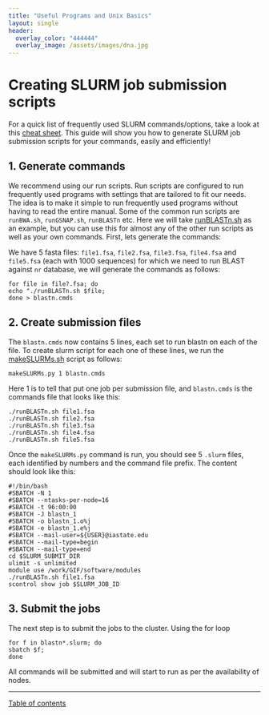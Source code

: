 ```yaml
---
title: "Useful Programs and Unix Basics"
layout: single
header:
  overlay_color: "444444"
  overlay_image: /assets/images/dna.jpg
---
```


# Creating SLURM job submission scripts

For a quick list of frequently used SLURM commands/options, take a look at this [cheat sheet](https://gif.biotech.iastate.edu/slurm-slurm-job-management-cheat-sheet "SLURM job management cheat sheet"). This guide will show you how to generate SLURM job submission scripts for your commands, easily and efficiently!

## 1. Generate commands

We recommend using our run scripts. Run scripts are configured to run frequently used programs with settings that are tailored to fit our needs. The idea is to make it simple to run frequently used programs without having to read the entire manual. Some of the common run scripts are `runBWA.sh`, `runGSNAP.sh`, `runBLASTn` etc. Here we will take [runBLASTn.sh](https://github.com/ISUgenomics/common_analyses/blob/master/runBLASTn.sh "run script for blastn") as an example, but you can use this for almost any of the other run scripts as well as your own commands. First, lets generate the commands:

We have 5 fasta files: `file1.fsa`, `file2.fsa`, `file3.fsa`, `file4.fsa` and `file5.fsa` (each with 1000 sequences) for which we need to run BLAST against `nr` database, we will generate the commands as follows:

```
for file in file?.fsa; do
echo "./runBLASTn.sh $file;
done > blastn.cmds
```

## 2. Create submission files

The `blastn.cmds` now contains 5 lines, each set to run blastn on each of the file. To create slurm script for each one of these lines, we run the [makeSLURMs.sh](https://github.com/ISUgenomics/common_scripts/blob/master/makeSLURMs.py "creating slurm scripts") script as follows:
```
makeSLURMs.py 1 blastn.cmds
```
Here 1 is to tell that put one job per submission file, and `blastn.cmds` is the commands file that looks like this:
```
./runBLASTn.sh file1.fsa
./runBLASTn.sh file2.fsa
./runBLASTn.sh file3.fsa
./runBLASTn.sh file4.fsa
./runBLASTn.sh file5.fsa
```
Once the `makeSLURMs.py` command is run, you should see 5 `.slurm` files, each identified by numbers and the command file prefix. The content should look like this:
```
#!/bin/bash
#SBATCH -N 1
#SBATCH --ntasks-per-node=16
#SBATCH -t 96:00:00
#SBATCH -J blastn_1
#SBATCH -o blastn_1.o%j
#SBATCH -e blastn_1.e%j
#SBATCH --mail-user=${USER}@iastate.edu
#SBATCH --mail-type=begin
#SBATCH --mail-type=end
cd $SLURM_SUBMIT_DIR
ulimit -s unlimited
module use /work/GIF/software/modules
./runBLASTn.sh file1.fsa
scontrol show job $SLURM_JOB_ID
```
## 3. Submit the jobs

The next step is to submit the jobs to the cluster. Using the for loop
```
for f in blastn*.slurm; do
sbatch $f;
done
```
All commands will be submitted and will start to run as per the availability of nodes.

---
[Table of contents](../../programs.md)
